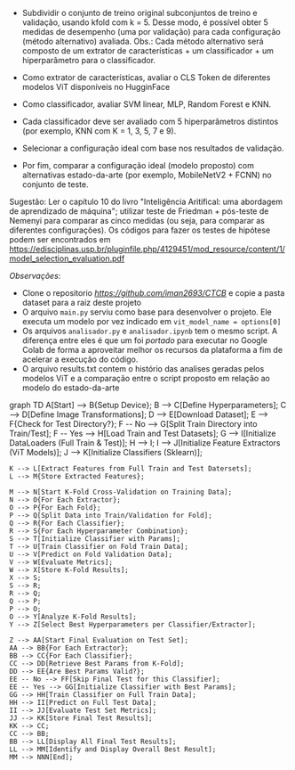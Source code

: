 - Subdividir o conjunto de treino original subconjuntos de treino e validação, usando kfold com k = 5. Desse modo, é possível obter 5 medidas de desempenho (uma por validação) para cada configuração (método alternativo) avaliada. 
Obs.: Cada método alternativo será composto de um extrator de características + um classificador + um hiperparâmetro para o classificador. 

- Como extrator de características, avaliar o CLS Token de diferentes modelos ViT disponíveis no HugginFace

- Como classificador, avaliar SVM linear, MLP, Random Forest e KNN. 

- Cada classificador deve ser avaliado com 5 hiperparâmetros distintos (por exemplo, KNN com K = 1, 3, 5, 7 e 9). 

- Selecionar a configuração ideal com base nos resultados de validação. 

- Por fim, comparar a configuração ideal (modelo proposto) com alternativas estado-da-arte (por exemplo, MobileNetV2 + FCNN) no conjunto de teste. 

Sugestão: Ler o capítulo 10 do livro "Inteligência Aritifical: uma abordagem de aprendizado de máquina"; utilizar teste de Friedman + pós-teste de Nemenyi para comparar as cinco medidas (ou seja, para comparar as diferentes configurações). Os códigos para fazer os testes de hipótese podem ser encontrados em https://edisciplinas.usp.br/pluginfile.php/4129451/mod_resource/content/1/model_selection_evaluation.pdf


*Observações*:
- Clone o repositorio *https://github.com/iman2693/CTCB* e copie a pasta dataset para a raiz deste projeto
- O arquivo `main.py` serviu como base para desenvolver o projeto. Ele executa um modelo por vez indicado em `vit_model_name = options[0]`
- Os arquivos `analisador.py` e `analisador.ipynb` tem o mesmo script. A diferença entre eles é que um foi *portado* para executar no Google Colab de forma a aproveitar melhor os recursos da plataforma a fim de acelerar a execução do código.
- O arquivo results.txt contem o histório das analises geradas pelos modelos ViT e a comparação entre o script proposto em relação ao modelo do estado-da-arte

graph TD
    A[Start] --> B{Setup Device};
    B --> C[Define Hyperparameters];
    C --> D[Define Image Transformations];
    D --> E[Download Dataset];
    E --> F{Check for Test Directory?};
    F -- No --> G[Split Train Directory into Train/Test];
    F -- Yes --> H[Load Train and Test Datasets];
    G --> I[Initialize DataLoaders (Full Train & Test)];
    H --> I;
    I --> J[Initialize Feature Extractors (ViT Models)];
    J --> K[Initialize Classifiers (Sklearn)];

    K --> L[Extract Features from Full Train and Test Datersets];
    L --> M{Store Extracted Features};

    M --> N[Start K-Fold Cross-Validation on Training Data];
    N --> O{For Each Extractor};
    O --> P{For Each Fold};
    P --> Q[Split Data into Train/Validation for Fold];
    Q --> R{For Each Classifier};
    R --> S{For Each Hyperparameter Combination};
    S --> T[Initialize Classifier with Params];
    T --> U[Train Classifier on Fold Train Data];
    U --> V[Predict on Fold Validation Data];
    V --> W[Evaluate Metrics];
    W --> X[Store K-Fold Results];
    X --> S;
    S --> R;
    R --> Q;
    Q --> P;
    P --> O;
    O --> Y[Analyze K-Fold Results];
    Y --> Z[Select Best Hyperparameters per Classifier/Extractor];

    Z --> AA[Start Final Evaluation on Test Set];
    AA --> BB{For Each Extractor};
    BB --> CC{For Each Classifier};
    CC --> DD[Retrieve Best Params from K-Fold];
    DD --> EE{Are Best Params Valid?};
    EE -- No --> FF[Skip Final Test for this Classifier];
    EE -- Yes --> GG[Initialize Classifier with Best Params];
    GG --> HH[Train Classifier on Full Train Data];
    HH --> II[Predict on Full Test Data];
    II --> JJ[Evaluate Test Set Metrics];
    JJ --> KK[Store Final Test Results];
    KK --> CC;
    CC --> BB;
    BB --> LL[Display All Final Test Results];
    LL --> MM[Identify and Display Overall Best Result];
    MM --> NNN[End];
